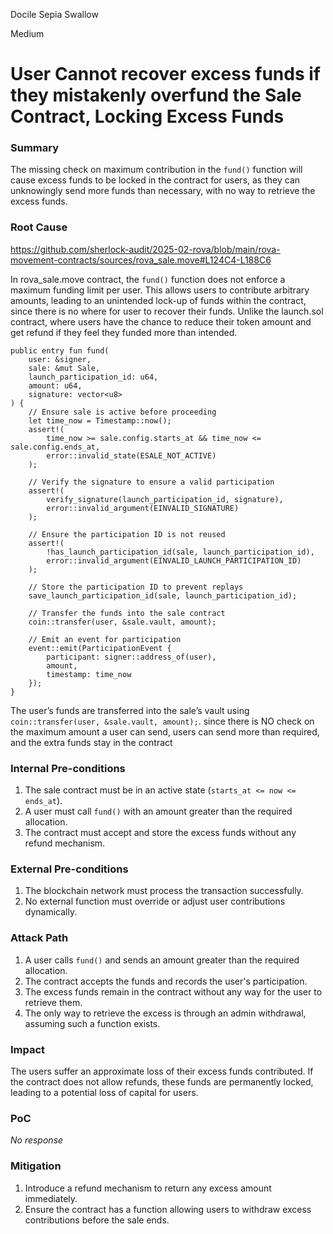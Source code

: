 Docile Sepia Swallow

Medium

# User Cannot recover excess funds if they mistakenly overfund the Sale Contract, Locking Excess Funds

### Summary

The missing check on maximum contribution in the `fund()` function will cause excess funds to be locked in the contract for users, as they can unknowingly send more funds than necessary, with no way to retrieve the excess funds.

### Root Cause

https://github.com/sherlock-audit/2025-02-rova/blob/main/rova-movement-contracts/sources/rova_sale.move#L124C4-L188C6

In rova_sale.move contract, the `fund()` function does not enforce a maximum funding limit per user. This allows users to contribute arbitrary amounts, leading to an unintended lock-up of funds within the contract, since there is no where for user to recover their funds. Unlike the launch.sol contract, where users have the chance to reduce their token amount and get refund if they feel they funded more than intended.
```move
public entry fun fund(
    user: &signer,
    sale: &mut Sale,
    launch_participation_id: u64,
    amount: u64,
    signature: vector<u8>
) {
    // Ensure sale is active before proceeding
    let time_now = Timestamp::now();
    assert!(
        time_now >= sale.config.starts_at && time_now <= sale.config.ends_at,
        error::invalid_state(ESALE_NOT_ACTIVE)
    );

    // Verify the signature to ensure a valid participation
    assert!(
        verify_signature(launch_participation_id, signature),
        error::invalid_argument(EINVALID_SIGNATURE)
    );

    // Ensure the participation ID is not reused
    assert!(
        !has_launch_participation_id(sale, launch_participation_id),
        error::invalid_argument(EINVALID_LAUNCH_PARTICIPATION_ID)
    );

    // Store the participation ID to prevent replays
    save_launch_participation_id(sale, launch_participation_id);

    // Transfer the funds into the sale contract
    coin::transfer(user, &sale.vault, amount);

    // Emit an event for participation
    event::emit(ParticipationEvent {
        participant: signer::address_of(user),
        amount,
        timestamp: time_now
    });
}

```
The user’s funds are transferred into the sale’s vault using `coin::transfer(user, &sale.vault, amount);`. since there is NO check on the maximum amount a user can send, users can send more than required, and the extra funds stay in the contract

### Internal Pre-conditions

1. The sale contract must be in an active state (`starts_at <= now <= ends_at`).
2. A user must call `fund()` with an amount greater than the required allocation.
3. The contract must accept and store the excess funds without any refund mechanism.

### External Pre-conditions

1. The blockchain network must process the transaction successfully.
2. No external function must override or adjust user contributions dynamically.

### Attack Path

1. A user calls `fund()` and sends an amount greater than the required allocation.
2. The contract accepts the funds and records the user's participation.
3. The excess funds remain in the contract without any way for the user to retrieve them.
4. The only way to retrieve the excess is through an admin withdrawal, assuming such a function exists.

### Impact

The users suffer an approximate loss of their excess funds contributed. If the contract does not allow refunds, these funds are permanently locked, leading to a potential loss of capital for users.


### PoC

_No response_

### Mitigation

1. Introduce a refund mechanism to return any excess amount immediately.
2. Ensure the contract has a function allowing users to withdraw excess contributions before the sale ends.